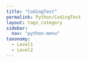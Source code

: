 ```yaml
---
title: "CodingTest"
permalink: Python/CodingTest
layout: tags_category
sidebar:
  nav: "python-menu"
taxonomy:
  - Level1
  - Level2
---
```

